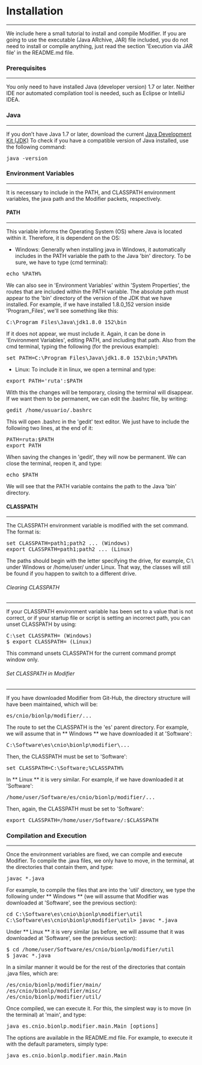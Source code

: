 # Installation
---------------------------------------
We include here a small tutorial to install and compile Modifier.
If you are going to use the executable (Java ARchive, JAR) file included, you do not need to install or compile anything, just read the section 'Execution via JAR file' in the README.md file.

### Prerequisites
-----------------
You only need to have installed Java (developer version) 1.7 or later.
Neither IDE nor automated compilation tool is needed, such as Eclipse or IntelliJ IDEA.

### Java
-----------------
If you don’t have Java 1.7 or later, download the current [Java Development Kit (JDK)](https://www.oracle.com/technetwork/java/javase/downloads/index.html)
To check if you have a compatible version of Java installed, use the following command:
<pre>
java -version
</pre>

### Environment Variables
-------------------------
It is necessary to include in the PATH, and CLASSPATH environment variables, the java path and the Modifier packets, respectively.

#### PATH
---------
This variable informs the Operating System (OS) where Java is located within it.
Therefore, it is dependent on the OS:
* Windows: Generally when installing java in Windows, it automatically includes in the PATH variable the path to the Java 'bin' directory.
To be sure, we have to type (cmd terminal):
<pre>
echo %PATH%
</pre>
We can also see in 'Environment Variables' within 'System Properties', the routes that are included within the PATH variable.
The absolute path must appear to the 'bin' directory of the version of the JDK that we have installed.
For example, if we have installed 1.8.0_152 version inside 'Program_Files', we'll see something like this:
<pre>
C:\Program_Files\Java\jdk1.8.0_152\bin
</pre>
If it does not appear, we must include it. Again, it can be done in 'Environment Variables', editing PATH, and including that path.
Also from the cmd terminal, typing the following (for the previous example):
<pre>
set PATH=C:\Program_Files\Java\jdk1.8.0_152\bin;%PATH%
</pre>
* Linux: To include it in linux, we open a terminal and type:
<pre>
export PATH='ruta':$PATH
</pre>
With this the changes will be temporary, closing the terminal will disappear.
If we want them to be permanent, we can edit the .bashrc file, by writing:
<pre>
gedit /home/usuario/.bashrc
</pre>
This will open .bashrc in the 'gedit' text editor. We just have to include the following two lines, at the end of it:
<pre>
PATH=ruta:$PATH
export PATH
</pre>
When saving the changes in 'gedit', they will now be permanent.
We can close the terminal, reopen it, and type:
<pre>
echo $PATH
</pre>
We will see that the PATH variable contains the path to the Java 'bin' directory.


#### CLASSPATH
---------------
The CLASSPATH environment variable is modified with the set command. The format is:
<pre>
set CLASSPATH=path1;path2 ... (Windows)
export CLASSPATH=path1;path2 ... (Linux)
</pre>
The paths should begin with the letter specifying the drive, for example, C:\ under Windows or /home/user/ under Linux. 
That way, the classes will still be found if you happen to switch to a different drive. 

###### Clearing CLASSPATH
-------------------------
If your CLASSPATH environment variable has been set to a value that is not correct, or if your startup file or script is setting an incorrect path, 
you can unset CLASSPATH by using:
<pre>
C:\set CLASSPATH= (Windows)
$ export CLASSPATH= (Linux)
</pre>
This command unsets CLASSPATH for the current command prompt window only. 

###### Set CLASSPATH in Modifier
--------------------------------
If you have downloaded Modifier from Git-Hub, the directory structure will have been maintained, which will be:
<pre>
es/cnio/bionlp/modifier/...
</pre>
The route to set the CLASSPATH is the 'es' parent directory. For example, we will assume that in ** Windows ** we have downloaded it at 'Software':
<pre>
C:\Software\es\cnio\bionlp\modifier\...
</pre>
Then, the CLASSPATH must be set to 'Software':
<pre>
set CLASSPATH=C:\Software;%CLASSPATH%
</pre>
In ** Linux ** it is very similar. For example, if we have downloaded it at 'Software':
<pre>
/home/user/Software/es/cnio/bionlp/modifier/...
</pre>
Then, again, the CLASSPATH must be set to 'Software':
<pre>
export CLASSPATH=/home/user/Software/:$CLASSPATH
</pre>

### Compilation and Execution
-----------------------------
Once the environment variables are fixed, we can compile and execute Modifier.
To compile the .java files, we only have to move, in the terminal, at the directories that contain them, and type:
<pre>
javac *.java
</pre>
For example, to compile the files that are into the 'util' directory, we type the following under ** Windows ** (we will assume that Modifier was downloaded at 'Software', see the previous section):
<pre>
cd C:\Software\es\cnio\bionlp\modifier\util
C:\Software\es\cnio\bionlp\modifier\util> javac *.java
</pre>
Under ** Linux ** it is very similar (as before, we will assume that it was downloaded at 'Software', see the previous section):
<pre>
$ cd /home/user/Software/es/cnio/bionlp/modifier/util
$ javac *.java
</pre>
In a similar manner it would be for the rest of the directories that contain .java files, which are:
<pre>
/es/cnio/bionlp/modifier/main/
/es/cnio/bionlp/modifier/misc/
/es/cnio/bionlp/modifier/util/
</pre>
Once compiled, we can execute it.
For this, the simplest way is to move (in the terminal) at 'main', and type:
<pre>
java es.cnio.bionlp.modifier.main.Main [options]
</pre>
The options are available in the README.md file. For example, to execute it with the default parameters, simply type:
<pre>
java es.cnio.bionlp.modifier.main.Main
</pre>














